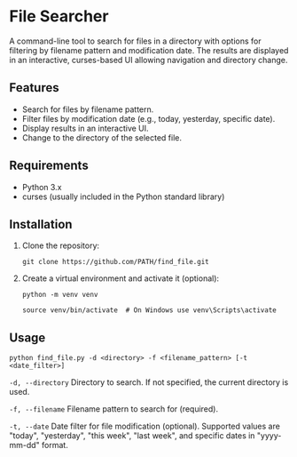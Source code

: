 # File Searcher

A command-line tool to search for files in a directory with options for filtering by filename pattern and modification date. The results are displayed in an interactive, curses-based UI allowing navigation and directory change.

## Features

- Search for files by filename pattern.
- Filter files by modification date (e.g., today, yesterday, specific date).
- Display results in an interactive UI.
- Change to the directory of the selected file.

## Requirements

- Python 3.x
- curses (usually included in the Python standard library)

## Installation

1. Clone the repository:

    `
    git clone https://github.com/PATH/find_file.git
    `


2. Create a virtual environment and activate it (optional):

    `python -m venv venv`

    `source venv/bin/activate  # On Windows use venv\Scripts\activate`

## Usage

```python find_file.py -d <directory> -f <filename_pattern> [-t <date_filter>]```

`-d, --directory` Directory to search. If not specified, the current directory is used.

`-f, --filename` Filename pattern to search for (required).

`-t, --date` Date filter for file modification (optional). Supported values are "today", "yesterday", "this week", "last week", and specific dates in "yyyy-mm-dd" format.

